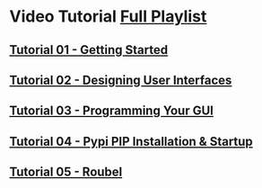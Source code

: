 # Video Tutorial [Full Playlist](https://www.youtube.com/watch?v=sIQr1hdmLTs&list=PLX1Q-hFcycYaeifoeVQc-DymohckCcMz9)

## [Tutorial 01 - Getting Started](https://www.youtube.com/watch?v=sIQr1hdmLTs)

## [Tutorial 02 - Designing User Interfaces](https://www.youtube.com/watch?v=mLJ7nL5qtaU)

## [Tutorial 03 - Programming Your GUI](https://www.youtube.com/watch?v=7nszf2clZ_o)

## [Tutorial 04 - Pypi PIP Installation & Startup](https://www.youtube.com/watch?v=Erm6_6QivL0)

## [Tutorial 05 - Roubel](https://www.youtube.com/watch?v=LtgiMcONCpk)
